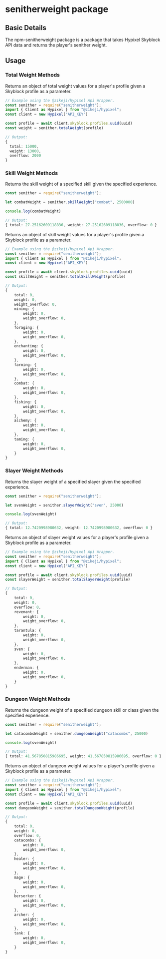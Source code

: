 # senitherweight package
## Basic Details
The npm-senitherweight package is a package that takes Hypixel Skyblock API data and returns the player's senither weight.

## Usage
### Total Weight Methods
Returns an object of total weight values for a player's profile given a Skyblock profile as a parameter.
```typescript
// Example using the @zikeji/hypixel Api Wrapper.
const senither = require("senitherweight");
import { Client as Hypixel } from "@zikeji/hypixel";
const client = new Hypixel("API_KEY")

const profile = await client.skyblock.profiles.uuid(uuid)
const weight = senither.totalWeight(profile)

// Output: 
{
  total: 15000,
  weight: 13000,
  overflow: 2000
}
```
### Skill Weight Methods
Returns the skill weight of a specified skill given the specified experience.
```typescript
const senither = require("senitherweight");

let combatWeight = senither.skillWeight("combat", 2500000)

console.log(combatWeight)

// Output: 
{ total: 27.25162609118836, weight: 27.25162609118836, overflow: 0 }
```
Returns an object of skill weight values for a player's profile given a Skyblock profile as a parameter.
```typescript
// Example using the @zikeji/hypixel Api Wrapper.
const senither = require("senitherweight");
import { Client as Hypixel } from "@zikeji/hypixel";
const client = new Hypixel("API_KEY")

const profile = await client.skyblock.profiles.uuid(uuid)
const skillWeight = senither.totalSkillWeight(profile)

// Output: 
{
    total: 0,
    weight: 0,
    weight_overflow: 0,
    mining: {
        weight: 0,
        weight_overflow: 0,
    },
    foraging: {
        weight: 0,
        weight_overflow: 0,
    },
    enchanting: {
        weight: 0,
        weight_overflow: 0,
    },
    farming: {
        weight: 0,
        weight_overflow: 0,
    },
    combat: {
        weight: 0,
        weight_overflow: 0,
    },
    fishing: {
        weight: 0,
        weight_overflow: 0,
    },
    alchemy: {
        weight: 0,
        weight_overflow: 0,
    },
    taming: {
        weight: 0,
        weight_overflow: 0,
    }
}
```
### Slayer Weight Methods
Returns the slayer weight of a specified slayer given the specified experience.
```typescript
const senither = require("senitherweight");

let svenWeight = senither.slayerWeight("sven", 25000)

console.log(svenWeight)

// Output:
{ total: 12.7420998980632, weight: 12.7420998980632, overflow: 0 }
```
Returns an object of slayer weight values for a player's profile given a Skyblock profile as a parameter.
```typescript
// Example using the @zikeji/hypixel Api Wrapper.
const senither = require("senitherweight");
import { Client as Hypixel } from "@zikeji/hypixel";
const client = new Hypixel("API_KEY")

const profile = await client.skyblock.profiles.uuid(uuid)
const slayerWeight = senither.totalSlayerWeight(profile)

// Output: 
{
    total: 0,
    weight: 0,
    overflow: 0,
    revenant: {
        weight: 0,
        weight_overflow: 0,
    },
    tarantula: {
        weight: 0,
        weight_overflow: 0,
    },
    sven: {
        weight: 0,
        weight_overflow: 0,
    },
    enderman: {
        weight: 0,
        weight_overflow: 0,
    }
}
```
### Dungeon Weight Methods
Returns the dungeon weight of a specified dungeon skill or class given the specified experience.
```typescript
const senither = require("senitherweight");

let catacombsWeight = senither.dungeonWeight("catacombs", 25000)

console.log(svenWeight)

// Output:
{ total: 41.567850815986695, weight: 41.567850815986695, overflow: 0 }
```
Returns an object of dungeon weight values for a player's profile given a Skyblock profile as a parameter.
```typescript
// Example using the @zikeji/hypixel Api Wrapper.
const senither = require("senitherweight");
import { Client as Hypixel } from "@zikeji/hypixel";
const client = new Hypixel("API_KEY")

const profile = await client.skyblock.profiles.uuid(uuid)
const dungeonWeight = senither.totalDungeonWeight(profile)

// Output:
{
    total: 0,
    weight: 0,
    overflow: 0,
    catacombs: {
        weight: 0,
        weight_overflow: 0,
    },
    healer: {
        weight: 0,
        weight_overflow: 0,
    },
    mage: {
        weight: 0,
        weight_overflow: 0,
    },
    berserker: {
        weight: 0,
        weight_overflow: 0,
    },
    archer: {
        weight: 0,
        weight_overflow: 0,
    },
    tank: {
        weight: 0,
        weight_overflow: 0,
    }
}
```
